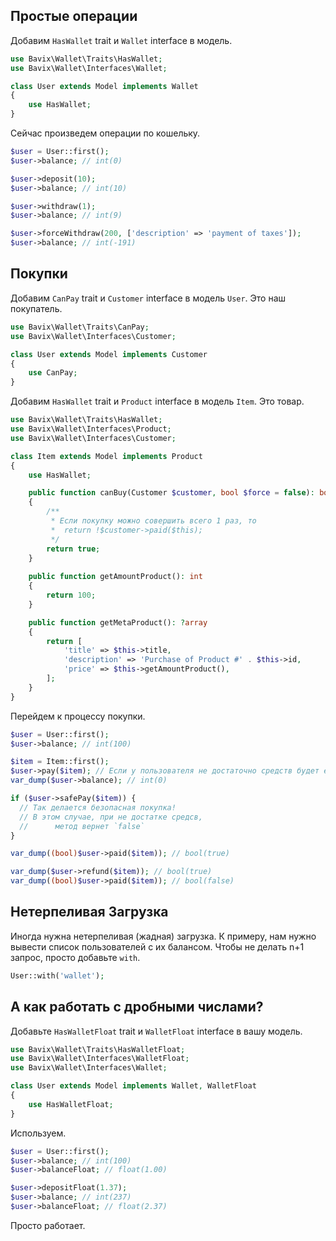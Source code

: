 ## Простые операции

Добавим `HasWallet` trait и `Wallet` interface в модель.
```php
use Bavix\Wallet\Traits\HasWallet;
use Bavix\Wallet\Interfaces\Wallet;

class User extends Model implements Wallet
{
    use HasWallet;
}
```

Сейчас произведем операции по кошельку.

```php
$user = User::first();
$user->balance; // int(0)

$user->deposit(10);
$user->balance; // int(10)

$user->withdraw(1);
$user->balance; // int(9)

$user->forceWithdraw(200, ['description' => 'payment of taxes']);
$user->balance; // int(-191)
```

## Покупки

Добавим `CanPay` trait и `Customer` interface в модель `User`.
Это наш покупатель.

```php
use Bavix\Wallet\Traits\CanPay;
use Bavix\Wallet\Interfaces\Customer;

class User extends Model implements Customer
{
    use CanPay;
}
```

Добавим `HasWallet` trait и `Product` interface в модель `Item`.
Это товар.

```php
use Bavix\Wallet\Traits\HasWallet;
use Bavix\Wallet\Interfaces\Product;
use Bavix\Wallet\Interfaces\Customer;

class Item extends Model implements Product
{
    use HasWallet;

    public function canBuy(Customer $customer, bool $force = false): bool
    {
        /**
         * Если покупку можно совершить всего 1 раз, то
         *  return !$customer->paid($this);
         */
        return true; 
    }
    
    public function getAmountProduct(): int
    {
        return 100;
    }

    public function getMetaProduct(): ?array
    {
        return [
            'title' => $this->title, 
            'description' => 'Purchase of Product #' . $this->id, 
            'price' => $this->getAmountProduct(),
        ];
    }
}
```

Перейдем к процессу покупки.

```php
$user = User::first();
$user->balance; // int(100)

$item = Item::first();
$user->pay($item); // Если у пользователя не достаточно средств будет exception
var_dump($user->balance); // int(0)

if ($user->safePay($item)) {
  // Так делается безопасная покупка!
  // В этом случае, при не достатке средсв, 
  //      метод вернет `false`
}

var_dump((bool)$user->paid($item)); // bool(true)

var_dump($user->refund($item)); // bool(true)
var_dump((bool)$user->paid($item)); // bool(false)
```

## Нетерпеливая Загрузка

Иногда нужна нетерпеливая (жадная) загрузка.
К примеру, нам нужно вывести список пользователей 
с их балансом. Чтобы не делать n+1 запрос, просто добавьте `with`.

```php
User::with('wallet');
```

## А как работать с дробными числами?
Добавьте `HasWalletFloat` trait и `WalletFloat` interface в вашу модель.
```php
use Bavix\Wallet\Traits\HasWalletFloat;
use Bavix\Wallet\Interfaces\WalletFloat;
use Bavix\Wallet\Interfaces\Wallet;

class User extends Model implements Wallet, WalletFloat
{
    use HasWalletFloat;
}
```

Используем.

```php
$user = User::first();
$user->balance; // int(100)
$user->balanceFloat; // float(1.00)

$user->depositFloat(1.37);
$user->balance; // int(237)
$user->balanceFloat; // float(2.37)
```

Просто работает.
